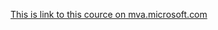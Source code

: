 [This is link to this cource on mva.microsoft.com](https://mva.microsoft.com/en-US/training-courses/aspnet-core-beginner-18153?l=1koIlj7dE_811787171)